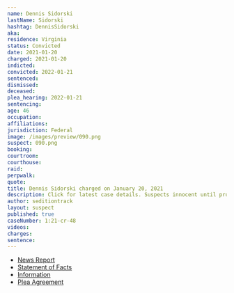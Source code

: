 ```yaml
---
name: Dennis Sidorski
lastName: Sidorski
hashtag: DennisSidorski
aka:
residence: Virginia
status: Convicted
date: 2021-01-20
charged: 2021-01-20
indicted:
convicted: 2022-01-21
sentenced:
dismissed:
deceased:
plea_hearing: 2022-01-21
sentencing:
age: 46
occupation:
affiliations:
jurisdiction: Federal
image: /images/preview/090.png
suspect: 090.png
booking:
courtroom:
courthouse:
raid:
perpwalk:
quote:
title: Dennis Sidorski charged on January 20, 2021
description: Click for latest case details. Suspects innocent until proven guilty.
author: seditiontrack
layout: suspect
published: true
caseNumber: 1:21-cr-48
videos:
charges:
sentence:
---
```

- [News Report](https://www.newsweek.com/dennis-sidorski-american-supremacist-rioter-charged-employee-fbi-1566787)
- [Statement of Facts](https://www.justice.gov/usao-dc/case-multi-defendant/file/1469456/download)
- [Information](https://www.justice.gov/usao-dc/case-multi-defendant/file/1377856/download)
- [Plea Agreement](https://www.justice.gov/usao-dc/case-multi-defendant/file/1469451/download)
